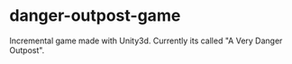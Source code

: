 # danger-outpost-game
Incremental game made with Unity3d. Currently its called "A Very Danger Outpost".
